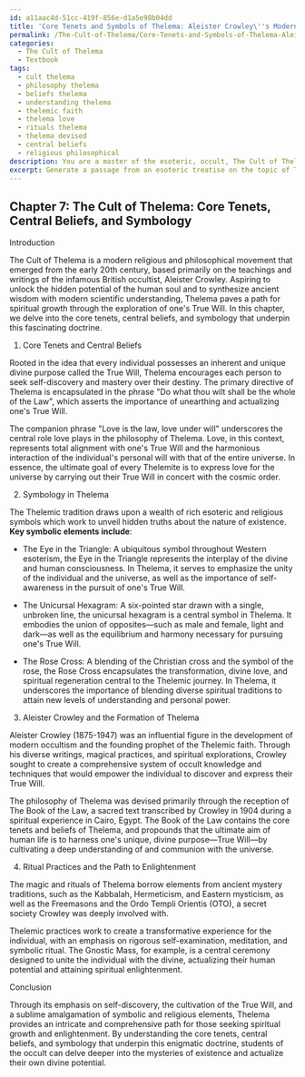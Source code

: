 ```yaml
---
id: a11aac4d-51cc-419f-856e-d1a5e98b04dd
title: 'Core Tenets and Symbols of Thelema: Aleister Crowley\''s Modern Spirituality'
permalink: /The-Cult-of-Thelema/Core-Tenets-and-Symbols-of-Thelema-Aleister-Crowleys-Modern-Spirituality/
categories:
  - The Cult of Thelema
  - Textbook
tags:
  - cult thelema
  - philosophy thelema
  - beliefs thelema
  - understanding thelema
  - thelemic faith
  - thelema love
  - rituals thelema
  - thelema devised
  - central beliefs
  - religious philosophical
description: You are a master of the esoteric, occult, The Cult of Thelema and education, you have written many textbooks on the subject in ways that provide students with rich and deep understanding of the subject. You are being asked to write textbook-like sections on a topic and you do it with full context, explainability, and reliability in accuracy to the true facts of the topic at hand, in a textbook style that a student would easily be able to learn from, in a rich, engaging, and contextual way. Always include relevant context (such as formulas and history), related concepts, and in a way that someone can gain deep insights from.
excerpt: Generate a passage from an esoteric treatise on the topic of The Cult of Thelema, focusing on its core tenets, central beliefs, and symbology, that would provide a student of the occult with deep knowledge and understanding of its core principles and spiritual practices. Include information about the philosophy behind Thelema, the associated rituals and the significance of Aleister Crowley in this religious movement.
---
```

## Chapter 7: The Cult of Thelema: Core Tenets, Central Beliefs, and Symbology

Introduction

The Cult of Thelema is a modern religious and philosophical movement that emerged from the early 20th century, based primarily on the teachings and writings of the infamous British occultist, Aleister Crowley. Aspiring to unlock the hidden potential of the human soul and to synthesize ancient wisdom with modern scientific understanding, Thelema paves a path for spiritual growth through the exploration of one's True Will. In this chapter, we delve into the core tenets, central beliefs, and symbology that underpin this fascinating doctrine.

1. Core Tenets and Central Beliefs

Rooted in the idea that every individual possesses an inherent and unique divine purpose called the True Will, Thelema encourages each person to seek self-discovery and mastery over their destiny. The primary directive of Thelema is encapsulated in the phrase "Do what thou wilt shall be the whole of the Law", which asserts the importance of unearthing and actualizing one's True Will.

The companion phrase "Love is the law, love under will" underscores the central role love plays in the philosophy of Thelema. Love, in this context, represents total alignment with one's True Will and the harmonious interaction of the individual's personal will with that of the entire universe. In essence, the ultimate goal of every Thelemite is to express love for the universe by carrying out their True Will in concert with the cosmic order.

2. Symbology in Thelema

The Thelemic tradition draws upon a wealth of rich esoteric and religious symbols which work to unveil hidden truths about the nature of existence. **Key symbolic elements include**:

- The Eye in the Triangle: A ubiquitous symbol throughout Western esoterism, the Eye in the Triangle represents the interplay of the divine and human consciousness. In Thelema, it serves to emphasize the unity of the individual and the universe, as well as the importance of self-awareness in the pursuit of one's True Will.

- The Unicursal Hexagram: A six-pointed star drawn with a single, unbroken line, the unicursal hexagram is a central symbol in Thelema. It embodies the union of opposites—such as male and female, light and dark—as well as the equilibrium and harmony necessary for pursuing one's True Will.

- The Rose Cross: A blending of the Christian cross and the symbol of the rose, the Rose Cross encapsulates the transformation, divine love, and spiritual regeneration central to the Thelemic journey. In Thelema, it underscores the importance of blending diverse spiritual traditions to attain new levels of understanding and personal power.

3. Aleister Crowley and the Formation of Thelema

Aleister Crowley (1875-1947) was an influential figure in the development of modern occultism and the founding prophet of the Thelemic faith. Through his diverse writings, magical practices, and spiritual explorations, Crowley sought to create a comprehensive system of occult knowledge and techniques that would empower the individual to discover and express their True Will.

The philosophy of Thelema was devised primarily through the reception of The Book of the Law, a sacred text transcribed by Crowley in 1904 during a spiritual experience in Cairo, Egypt. The Book of the Law contains the core tenets and beliefs of Thelema, and propounds that the ultimate aim of human life is to harness one's unique, divine purpose—True Will—by cultivating a deep understanding of and communion with the universe.

4. Ritual Practices and the Path to Enlightenment

The magic and rituals of Thelema borrow elements from ancient mystery traditions, such as the Kabbalah, Hermeticism, and Eastern mysticism, as well as the Freemasons and the Ordo Templi Orientis (OTO), a secret society Crowley was deeply involved with.

Thelemic practices work to create a transformative experience for the individual, with an emphasis on rigorous self-examination, meditation, and symbolic ritual. The Gnostic Mass, for example, is a central ceremony designed to unite the individual with the divine, actualizing their human potential and attaining spiritual enlightenment.

Conclusion

Through its emphasis on self-discovery, the cultivation of the True Will, and a sublime amalgamation of symbolic and religious elements, Thelema provides an intricate and comprehensive path for those seeking spiritual growth and enlightenment. By understanding the core tenets, central beliefs, and symbology that underpin this enigmatic doctrine, students of the occult can delve deeper into the mysteries of existence and actualize their own divine potential.

